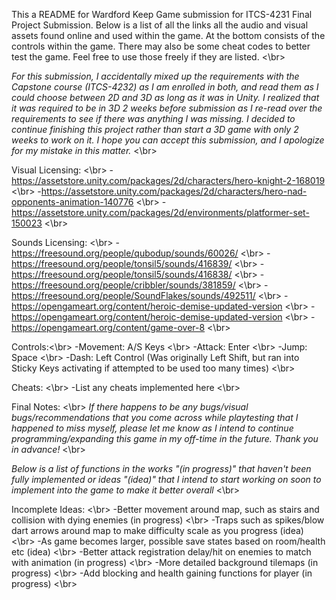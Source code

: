 This a README for Wardford Keep Game submission for ITCS-4231 Final Project Submission. Below is a list of all the links all the audio and visual assets found online and used within the game. At the bottom consists of the controls within the game. There may also be some cheat codes to better test the game. Feel free to use those freely if they are listed. <\br>

*For this submission, I accidentally mixed up the requirements with the Capstone course (ITCS-4232) as I am enrolled in both, and read them as I could choose between 2D and 3D as long as it was in Unity. I realized that it was required to be in 3D 2 weeks before submission as I re-read over the requirements to see if there was anything I was missing. I decided to continue finishing this project rather than start a 3D game with only 2 weeks to work on it. I hope you can accept this submission, and I apologize for my mistake in this matter.* <\br>

Visual Licensing: <\br>
-https://assetstore.unity.com/packages/2d/characters/hero-knight-2-168019 <\br>
-https://assetstore.unity.com/packages/2d/characters/hero-nad-opponents-animation-140776 <\br>
-https://assetstore.unity.com/packages/2d/environments/platformer-set-150023 <\br>

Sounds Licensing: <\br>
-https://freesound.org/people/qubodup/sounds/60026/ <\br>
-https://freesound.org/people/tonsil5/sounds/416839/ <\br>
-https://freesound.org/people/tonsil5/sounds/416838/ <\br>
-https://freesound.org/people/cribbler/sounds/381859/ <\br>
-https://freesound.org/people/SoundFlakes/sounds/492511/ <\br>
-https://opengameart.org/content/heroic-demise-updated-version <\br>
-https://opengameart.org/content/heroic-demise-updated-version <\br>
-https://opengameart.org/content/game-over-8 <\br>

Controls:<\br>
-Movement: A/S Keys <\br>
-Attack: Enter <\br>
-Jump: Space <\br>
-Dash: Left Control (Was originally Left Shift, but ran into Sticky Keys activating if attempted to be used too many times) <\br>


Cheats: <\br>
-List any cheats implemented here <\br>


Final Notes: <\br>
*If there happens to be any bugs/visual bugs/recommendations that you come across while playtesting that I happened to miss myself, please let me know as I intend to continue programming/expanding this game in my off-time in the future. Thank you in advance!* <\br>

*Below is a list of functions in the works "(in progress)" that haven't been fully implemented or ideas "(idea)" that I intend to start working on soon to implement into the game to make it better overall* <\br>

Incomplete Ideas: <\br>
-Better movement around map, such as stairs and collision with dying enemies (in progress) <\br>
-Traps such as spikes/blow dart arrows around map to make difficulty scale as you progress (idea) <\br>
-As game becomes larger, possible save states based on room/health etc (idea) <\br>
-Better attack registration delay/hit on enemies to match with animation (in progress) <\br>
-More detailed background tilemaps (in progress) <\br>
-Add blocking and health gaining functions for player (in progress) <\br>
